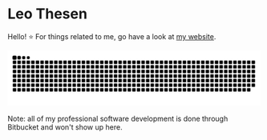 # Leo Thesen
Hello! ⭐️
For things related to me, go have a look at [my website](https://leothesen.com).

<picture>
  <source
    media="(prefers-color-scheme: dark)"
    srcset="https://raw.githubusercontent.com/leothesen/leothesen/output/github-contribution-grid-snake-dark.svg"
  />
  <source
    media="(prefers-color-scheme: light)"
    srcset="https://raw.githubusercontent.com/leothesen/leothesen/output/github-contribution-grid-snake.svg"
  />
  <img
    alt="github contribution grid snake animation"
    src="https://raw.githubusercontent.com/leothesen/leothesen/output/github-contribution-grid-snake.svg"
  />
</picture>

Note: all of my professional software development is done through Bitbucket and won't show up here. 
